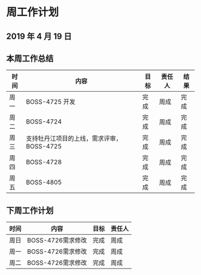 # 周工作计划

## 2019 年 4 月 19 日

## 本周工作总结

| 时间 | 内容                                | 目标 | 责任人 | 结果   |
| ---- | ----------------------------------- | ---- | ------ | ------ |
| 周一 | BOSS-4725 开发                      | 完成 | 周成   | 完成   |
| 周二 |  BOSS-4724| 完成 | 周成   | 完成   |
| 周三 | 支持牡丹江项目的上线，需求评审，BOSS-4725          | 完成 | 周成   | 完成   |
| 周四 | BOSS-4728               | 完成 | 周成   | 完成   |
| 周五 | BOSS-4805                 | 完成 | 周成   | 完成 |

## 下周工作计划

| 时间 | 内容               | 目标 | 责任人 |
| ---- | ------------------ | ---- | ------ |
| 周日 | BOSS-4726需求修改       | 完成 | 周成   |
| 周一 |  BOSS-4726需求修改        | 完成 | 周成   |
| 周二 |    BOSS-4726需求修改       | 完成 | 周成   |


